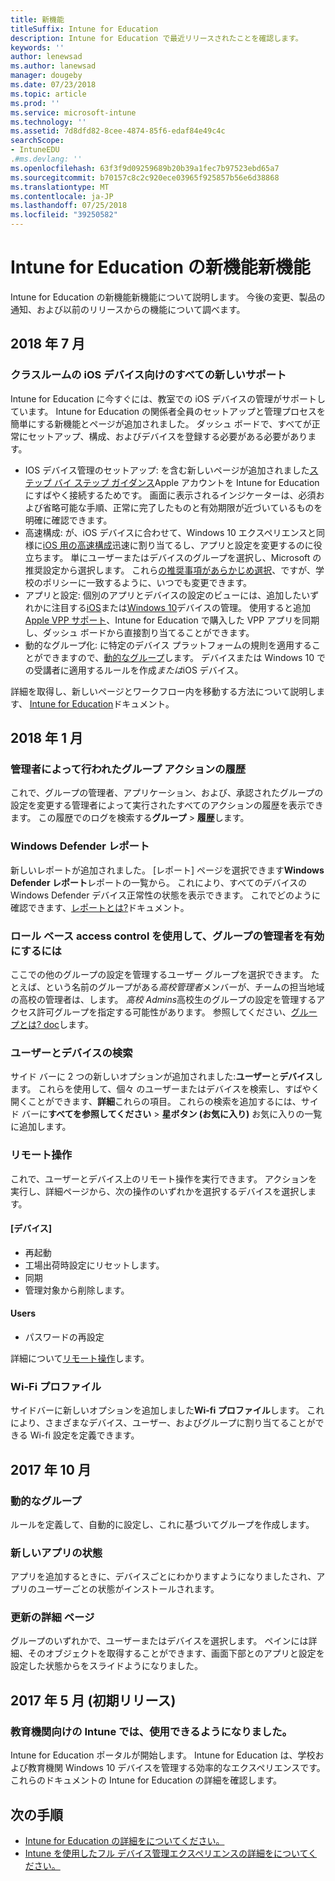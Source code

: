 ```yaml
---
title: 新機能
titleSuffix: Intune for Education
description: Intune for Education で最近リリースされたことを確認します。
keywords: ''
author: lenewsad
ms.author: lanewsad
manager: dougeby
ms.date: 07/23/2018
ms.topic: article
ms.prod: ''
ms.service: microsoft-intune
ms.technology: ''
ms.assetid: 7d8dfd82-8cee-4874-85f6-edaf84e49c4c
searchScope:
- IntuneEDU
.#ms.devlang: ''
ms.openlocfilehash: 63f3f9d09259689b20b39a1fec7b97523ebd65a7
ms.sourcegitcommit: b70157c8c2c920ece03965f925857b56e6d38868
ms.translationtype: MT
ms.contentlocale: ja-JP
ms.lasthandoff: 07/25/2018
ms.locfileid: "39250582"
---
```

# <a name="whats-new-in-intune-for-education"></a>Intune for Education の新機能新機能
Intune for Education の新機能新機能について説明します。 今後の変更、製品の通知、および以前のリリースからの機能について調べます。

## <a name="july-2018"></a>2018 年 7 月 

### <a name="all-new-support-for-ios-classroom-devices"></a>クラスルームの iOS デバイス向けのすべての新しいサポート  

Intune for Education に今すぐには、教室での iOS デバイスの管理がサポートしています。 Intune for Education の関係者全員のセットアップと管理プロセスを簡単にする新機能とページが追加されました。 ダッシュ ボードで、すべてが正常にセットアップ、構成、およびデバイスを登録する必要がある必要があります。  

* IOS デバイス管理のセットアップ: を含む新しいページが追加されました[ステップ バイ ステップ ガイダンス](setup-ios-device-management.md)Apple アカウントを Intune for Education にすばやく接続するためです。 画面に表示されるインジケーターは、必須および省略可能な手順、正常に完了したものと有効期限が近づいているものを明確に確認できます。
* 高速構成: が、iOS デバイスに合わせて、Windows 10 エクスペリエンスと同様に[iOS 用の高速構成](express-configuration-intune-edu.md)迅速に割り当てるし、アプリと設定を変更するのに役立ちます。 単にユーザーまたはデバイスのグループを選択し、Microsoft の推奨設定から選択します。 これら[の推奨事項があらかじめ選択](edu-express-config-settings-ios.md)、ですが、学校のポリシーに一致するように、いつでも変更できます。  
* アプリと設定: 個別のアプリとデバイスの設定のビューには、追加したいずれかに注目する[iOS](all-edu-settings-ios.md)または[Windows 10](all-edu-settings-windows.md)デバイスの管理。 使用すると追加[Apple VPP サポート](add-vpp-apps-ios.md)、Intune for Education で購入した VPP アプリを同期し、ダッシュ ボードから直接割り当てることができます。 
* 動的なグループ化: に特定のデバイス プラットフォームの規則を適用することができますので、[動的なグループ](create-groups.md#dynamic-groups)します。 デバイスまたは Windows 10 での受講者に適用するルールを作成*または*iOS デバイス。  

詳細を取得し、新しいページとワークフロー内を移動する方法について説明します、 [Intune for Education](what-is-intune-for-education.md)ドキュメント。   

## <a name="january-2018"></a>2018 年 1 月

### <a name="history-of-group-actions-taken-by-admins"></a>管理者によって行われたグループ アクションの履歴

これで、グループの管理者、アプリケーション、および、承認されたグループの設定を変更する管理者によって実行されたすべてのアクションの履歴を表示できます。 この履歴でのログを検索する**グループ** > **履歴**します。

### <a name="windows-defender-report"></a>Windows Defender レポート

新しいレポートが追加されました。 [レポート] ページを選択できます**Windows Defender レポート**レポートの一覧から。 これにより、すべてのデバイスの Windows Defender デバイス正常性の状態を表示できます。 これでどのように確認できます、[レポートとは?](what-are-reports.md)ドキュメント。

### <a name="use-role-based-access-control-to-enable-group-admins"></a>ロール ベース access control を使用して、グループの管理者を有効にするには

ここでの他のグループの設定を管理するユーザー グループを選択できます。 たとえば、という名前のグループがある*高校管理者*メンバーが、チームの担当地域の高校の管理者は、します。 *高校 Admins*高校生のグループの設定を管理するアクセス許可グループを指定する可能性があります。 参照してください、[グループとは? doc](what-are-groups.md)します。

### <a name="user-and-device-search"></a>ユーザーとデバイスの検索

サイド バーに 2 つの新しいオプションが追加されました:**ユーザー**と**デバイス**します。 これらを使用して、個々 のユーザーまたはデバイスを検索し、すばやく開くことができます、**詳細**これらの項目。 これらの検索を追加するには、サイド バーに**すべてを参照してください** > **星ボタン (お気に入り)** お気に入りの一覧に追加します。

### <a name="remote-actions"></a>リモート操作

これで、ユーザーとデバイス上のリモート操作を実行できます。 アクションを実行し、詳細ページから、次の操作のいずれかを選択するデバイスを選択します。

#### <a name="devices"></a>[デバイス]

- 再起動
- 工場出荷時設定にリセットします。
- 同期
- 管理対象から削除します。

#### <a name="users"></a>Users

- パスワードの再設定

詳細について[リモート操作](edu-device-remote-actions.md)します。

### <a name="wi-fi-profiles"></a>Wi-Fi プロファイル

サイドバーに新しいオプションを追加しました**Wi-fi プロファイル**します。 これにより、さまざまなデバイス、ユーザー、およびグループに割り当てることができる Wi-fi 設定を定義できます。

## <a name="october-2017"></a>2017 年 10 月

### <a name="dynamic-groups"></a>動的なグループ

ルールを定義して、自動的に設定し、これに基づいてグループを作成します。

### <a name="new-app-status"></a>新しいアプリの状態

アプリを追加するときに、デバイスごとにわかりますようになりましたされ、アプリのユーザーごとの状態がインストールされます。

### <a name="updated-details-pages"></a>更新の詳細 ページ

グループのいずれかで、ユーザーまたはデバイスを選択します。 ペインには詳細、そのオブジェクトを取得することができます、画面下部とのアプリと設定を設定した状態からをスライドようになりました。

## <a name="may-2017-initial-release"></a>2017 年 5 月 (初期リリース)

### <a name="intune-for-education-is-now-available"></a>教育機関向けの Intune では、使用できるようになりました。

Intune for Education ポータルが開始します。 Intune for Education は、学校および教育機関 Windows 10 デバイスを管理する効率的なエクスペリエンスです。 これらのドキュメントの Intune for Education の詳細を確認します。

## <a name="next-steps"></a>次の手順

- [Intune for Education の詳細をについてください。](what-is-intune-for-education.md)
- [Intune を使用したフル デバイス管理エクスペリエンスの詳細をについてください。](https://docs.microsoft.com/intune/understand-explore/introduction-to-microsoft-intune)
